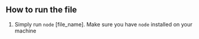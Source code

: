 ## How to run the file

1. Simply run `node` [file_name]. Make sure you have `node` installed on your machine
